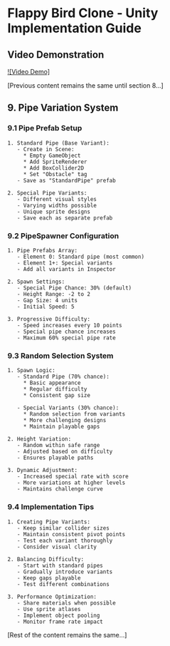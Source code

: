# Flappy Bird Clone - Unity Implementation Guide

## Video Demonstration

[![Video Demo]](https://github.com/handi425/unity_flappy_bird/blob/main/2025-01-21%2000-21-05.mp4)

[Previous content remains the same until section 8...]

## 9. Pipe Variation System

### 9.1 Pipe Prefab Setup
```
1. Standard Pipe (Base Variant):
   - Create in Scene:
     * Empty GameObject
     * Add SpriteRenderer
     * Add BoxCollider2D
     * Set "Obstacle" tag
   - Save as "StandardPipe" prefab

2. Special Pipe Variants:
   - Different visual styles
   - Varying widths possible
   - Unique sprite designs
   - Save each as separate prefab
```

### 9.2 PipeSpawner Configuration
```
1. Pipe Prefabs Array:
   - Element 0: Standard pipe (most common)
   - Element 1+: Special variants
   - Add all variants in Inspector

2. Spawn Settings:
   - Special Pipe Chance: 30% (default)
   - Height Range: -2 to 2
   - Gap Size: 4 units
   - Initial Speed: 5

3. Progressive Difficulty:
   - Speed increases every 10 points
   - Special pipe chance increases
   - Maximum 60% special pipe rate
```

### 9.3 Random Selection System
```
1. Spawn Logic:
   - Standard Pipe (70% chance):
     * Basic appearance
     * Regular difficulty
     * Consistent gap size

   - Special Variants (30% chance):
     * Random selection from variants
     * More challenging designs
     * Maintain playable gaps

2. Height Variation:
   - Random within safe range
   - Adjusted based on difficulty
   - Ensures playable paths

3. Dynamic Adjustment:
   - Increased special rate with score
   - More variations at higher levels
   - Maintains challenge curve
```

### 9.4 Implementation Tips
```
1. Creating Pipe Variants:
   - Keep similar collider sizes
   - Maintain consistent pivot points
   - Test each variant thoroughly
   - Consider visual clarity

2. Balancing Difficulty:
   - Start with standard pipes
   - Gradually introduce variants
   - Keep gaps playable
   - Test different combinations

3. Performance Optimization:
   - Share materials when possible
   - Use sprite atlases
   - Implement object pooling
   - Monitor frame rate impact
```

[Rest of the content remains the same...]
